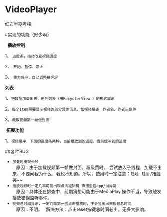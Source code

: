 # VideoPlayer
红岩半期考核

#实现的功能（好少啊）  

   **播放控制**  
   
1、 `进度条，拖动改变视频进度`  
  
2、 `开始、暂停、停止`  
  
3、 `重力感应，自动调整横竖屏`

  **列表**

1、`把数据加载出来，用列列表（用RecyclerView ）的形式展示`

2、`每个Item需要显示视频的部分具体信息，如视频描述，作者名、作者头像等`

3、`截取视频第一帧做封面`

  **拓展功能**
  
1、`视频缓冲，下面的进度条两种，当前播放到的进度，当前缓冲到的进度`


##各种BUG

 * `加载时出现卡顿`   
    原因：由于加载视频第一帧做封面，超级费时。 尝试放入子线程，加载不出来，不要问我为什么，我也不知道。所以，使用时一定注意：`轻划，轻按` /捂脸哭~~
 * `播放视频时一定几率可能出现点击返回键 直接重启app/抛异常`  
    原因：具体还在排查中，前期猜想可能由于MediaPlay 操作不当，导致触发播放错误监听事件。
 * `视频总时间显示，一定几率第一次点击播放时，不会显示出来视频总时间`  
    原因：不明。   解决方法：点击reset按键总时间必出。无多大影响。
